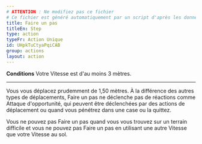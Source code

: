 ```yaml
---
# ATTENTION : Ne modifiez pas ce fichier
# Ce fichier est généré automatiquement par un script d'après les données du module Foundry VTT officiel et de sa traduction
title: Faire un pas
titleEn: Step
type: action
typeFr: Action Unique
id: UHpkTuCtyaPqiCAB
group: actions
layout: action
---
```

<p><strong>Conditions</strong> Votre Vitesse est d'au moins 3 mètres.</p><hr><p>Vous vous déplacez prudemment de 1,50 mètres. À la différence des autres types de déplacements, Faire un pas ne déclenche pas de réactions comme <a class="entity-link" draggable="true" data-pack="pf2e.feats-srd" data-id="O2MwufzEHbuThoGr">Attaque d'opportunité</a>, qui peuvent être déclenchées par des actions de déplacement ou quand vous pénétrez dans une case ou la quittez.</p><p>Vous ne pouvez pas Faire un pas quand vous vous trouvez sur un terrain difficile et vous ne pouvez pas Faire un pas en utilisant une autre Vitesse que votre Vitesse au sol.</p>
